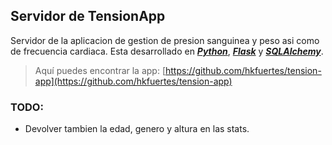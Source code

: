 ## Servidor de TensionApp
Servidor de la aplicacion de gestion de presion sanguinea y peso asi como de frecuencia cardiaca. 
Esta desarrollado en __*[Python](https://www.python.org/)*__, __*[Flask](https://www.palletsprojects.com/p/flask/)*__ y __*[SQLAlchemy](https://www.sqlalchemy.org/)*__.

> Aquí puedes encontrar la app: [https://github.com/hkfuertes/tension-app](https://github.com/hkfuertes/tension-app)

### TODO:
- Devolver tambien la edad, genero y altura en las stats.